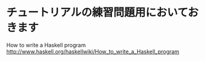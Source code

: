 チュートリアルの練習問題用においておきます
========================================

How to write a Haskell program
http://www.haskell.org/haskellwiki/How_to_write_a_Haskell_program
